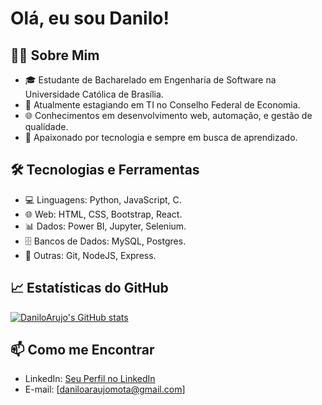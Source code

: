 # Olá, eu sou Danilo! 

## 👨‍💻 Sobre Mim

- 🎓 Estudante de Bacharelado em Engenharia de Software na Universidade Católica de Brasília.
- 💼 Atualmente estagiando em TI no Conselho Federal de Economia.
- 🌐 Conhecimentos em desenvolvimento web, automação, e gestão de qualidade.
- 🚀 Apaixonado por tecnologia e sempre em busca de aprendizado.

## 🛠️ Tecnologias e Ferramentas

- 💻 Linguagens: Python, JavaScript, C.
- 🌐 Web: HTML, CSS, Bootstrap, React.
- 📊 Dados: Power BI, Jupyter, Selenium.
- 🗄️ Bancos de Dados: MySQL, Postgres.
- 🚀 Outras: Git, NodeJS, Express.

## 📈 Estatísticas do GitHub

[![DaniloArujo's GitHub stats](https://github-readme-stats.vercel.app/api?username=anuraghazra)](https://github.com/DaniloArujo/github-readme-stats)


## 📫 Como me Encontrar

- LinkedIn: [Seu Perfil no LinkedIn]([https://www.linkedin.com/in/seu-nome/](https://www.linkedin.com/in/danilo-araujo-mota-b1342b219/))
- E-mail: [daniloaraujomota@gmail.com]
